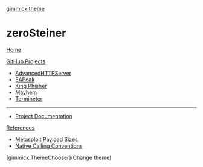 [gimmick:theme](cyborg)

# zeroSteiner

[Home](index.md)

[GitHub Projects]()

  * [AdvancedHTTPServer](https://github.com/zeroSteiner/AdvancedHTTPServer)
  * [EAPeak](https://github.com/securestate/eapeak/)
  * [King Phisher](https://github.com/securestate/king-phisher/)
  * [Mayhem](https://github.com/zeroSteiner/mayhem/)
  * [Termineter](https://github.com/securestate/termineter/)
  -----
  * [Project Documentation](docs/index.md)

[References]()

  * [Metasploit Payload Sizes](references/msf_payload_sizes.md)
  * [Native Calling Conventions](references/calling_conventions.md)

[gimmick:ThemeChooser](Change theme)
